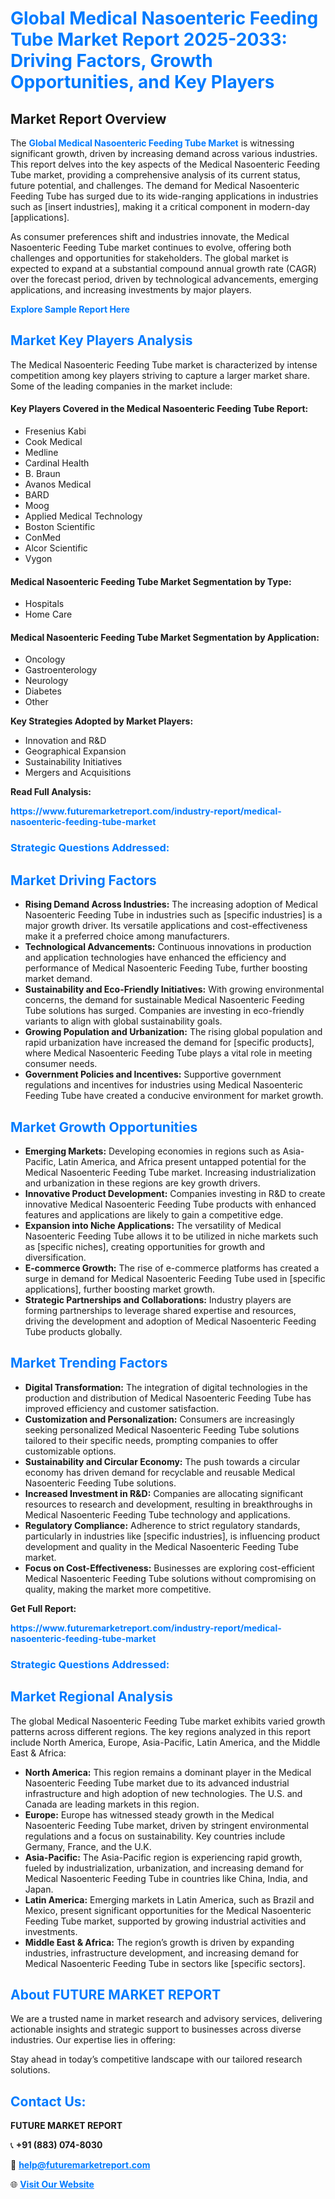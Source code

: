 <h1 style="color: #007BFF;">Global Medical Nasoenteric Feeding Tube Market Report 2025-2033: Driving Factors, Growth Opportunities, and Key Players</h1>

<section id="overview">
<h2>Market Report Overview</h2>
<p>The <a href="https://www.futuremarketreport.com/industry-report/medical-nasoenteric-feeding-tube-market" style="color: #007BFF; text-decoration: none;"><strong>Global Medical Nasoenteric Feeding Tube Market</strong></a> is witnessing significant growth, driven by increasing demand across various industries. This report delves into the key aspects of the Medical Nasoenteric Feeding Tube market, providing a comprehensive analysis of its current status, future potential, and challenges. The demand for Medical Nasoenteric Feeding Tube has surged due to its wide-ranging applications in industries such as [insert industries], making it a critical component in modern-day [applications].</p>
<p>As consumer preferences shift and industries innovate, the Medical Nasoenteric Feeding Tube market continues to evolve, offering both challenges and opportunities for stakeholders. The global market is expected to expand at a substantial compound annual growth rate (CAGR) over the forecast period, driven by technological advancements, emerging applications, and increasing investments by major players.</p>
</section>

<section id="overview">
<p><a href="https://www.futuremarketreport.com/request-sample/reportId=79129" style="color: #007BFF; text-decoration: none;"><strong>Explore Sample Report Here</strong></a></p>
</section>

<section id="key-players">
<h2 style="color: #007BFF;">Market Key Players Analysis</h2>
<p>The Medical Nasoenteric Feeding Tube market is characterized by intense competition among key players striving to capture a larger market share. Some of the leading companies in the market include:</p>
<h4>Key Players Covered in the Medical Nasoenteric Feeding Tube Report:</h4>
<ul><li>Fresenius Kabi</li><li>Cook Medical</li><li>Medline</li><li>Cardinal Health</li><li>B. Braun</li><li>Avanos Medical</li><li>BARD</li><li>Moog</li><li>Applied Medical Technology</li><li>Boston Scientific</li><li>ConMed</li><li>Alcor Scientific</li><li>Vygon</li></ul>
<h4>Medical Nasoenteric Feeding Tube Market Segmentation by Type:</h4>
<ul><li>Hospitals</li><li>Home Care</li></ul>

<h4>Medical Nasoenteric Feeding Tube Market Segmentation by Application:</h4>
<ul><li>Oncology</li><li>Gastroenterology</li><li>Neurology</li><li>Diabetes</li><li>Other</li></ul>
<p><strong>Key Strategies Adopted by Market Players:</strong></p>
<ul>
<li>Innovation and R&D</li>
<li>Geographical Expansion</li>
<li>Sustainability Initiatives</li>
<li>Mergers and Acquisitions</li>
</ul>
</section>

<section>
<p><strong>Read Full Analysis: </strong></p><a href="https://www.futuremarketreport.com/industry-report/medical-nasoenteric-feeding-tube-market" style="color: #007BFF; text-decoration: none;"><strong>https://www.futuremarketreport.com/industry-report/medical-nasoenteric-feeding-tube-market</strong></a>
<h3 style="color: #007BFF;">Strategic Questions Addressed:</h3>
</section>

<section id="driving-factors">
<h2 style="color: #007BFF;">Market Driving Factors</h2>
<ul>
<li><strong>Rising Demand Across Industries:</strong> The increasing adoption of Medical Nasoenteric Feeding Tube in industries such as [specific industries] is a major growth driver. Its versatile applications and cost-effectiveness make it a preferred choice among manufacturers.</li>
<li><strong>Technological Advancements:</strong> Continuous innovations in production and application technologies have enhanced the efficiency and performance of Medical Nasoenteric Feeding Tube, further boosting market demand.</li>
<li><strong>Sustainability and Eco-Friendly Initiatives:</strong> With growing environmental concerns, the demand for sustainable Medical Nasoenteric Feeding Tube solutions has surged. Companies are investing in eco-friendly variants to align with global sustainability goals.</li>
<li><strong>Growing Population and Urbanization:</strong> The rising global population and rapid urbanization have increased the demand for [specific products], where Medical Nasoenteric Feeding Tube plays a vital role in meeting consumer needs.</li>
<li><strong>Government Policies and Incentives:</strong> Supportive government regulations and incentives for industries using Medical Nasoenteric Feeding Tube have created a conducive environment for market growth.</li>
</ul>
</section>

<section id="growth-opportunities">
<h2 style="color: #007BFF;">Market Growth Opportunities</h2>
<ul>
<li><strong>Emerging Markets:</strong> Developing economies in regions such as Asia-Pacific, Latin America, and Africa present untapped potential for the Medical Nasoenteric Feeding Tube market. Increasing industrialization and urbanization in these regions are key growth drivers.</li>
<li><strong>Innovative Product Development:</strong> Companies investing in R&D to create innovative Medical Nasoenteric Feeding Tube products with enhanced features and applications are likely to gain a competitive edge.</li>
<li><strong>Expansion into Niche Applications:</strong> The versatility of Medical Nasoenteric Feeding Tube allows it to be utilized in niche markets such as [specific niches], creating opportunities for growth and diversification.</li>
<li><strong>E-commerce Growth:</strong> The rise of e-commerce platforms has created a surge in demand for Medical Nasoenteric Feeding Tube used in [specific applications], further boosting market growth.</li>
<li><strong>Strategic Partnerships and Collaborations:</strong> Industry players are forming partnerships to leverage shared expertise and resources, driving the development and adoption of Medical Nasoenteric Feeding Tube products globally.</li>
</ul>
</section>

<section id="trending-factors">
<h2 style="color: #007BFF;">Market Trending Factors</h2>
<ul>
<li><strong>Digital Transformation:</strong> The integration of digital technologies in the production and distribution of Medical Nasoenteric Feeding Tube has improved efficiency and customer satisfaction.</li>
<li><strong>Customization and Personalization:</strong> Consumers are increasingly seeking personalized Medical Nasoenteric Feeding Tube solutions tailored to their specific needs, prompting companies to offer customizable options.</li>
<li><strong>Sustainability and Circular Economy:</strong> The push towards a circular economy has driven demand for recyclable and reusable Medical Nasoenteric Feeding Tube solutions.</li>
<li><strong>Increased Investment in R&D:</strong> Companies are allocating significant resources to research and development, resulting in breakthroughs in Medical Nasoenteric Feeding Tube technology and applications.</li>
<li><strong>Regulatory Compliance:</strong> Adherence to strict regulatory standards, particularly in industries like [specific industries], is influencing product development and quality in the Medical Nasoenteric Feeding Tube market.</li>
<li><strong>Focus on Cost-Effectiveness:</strong> Businesses are exploring cost-efficient Medical Nasoenteric Feeding Tube solutions without compromising on quality, making the market more competitive.</li>
</ul>
</section>

<section>
<p><strong>Get Full Report: </strong></p><a href="https://www.futuremarketreport.com/industry-report/medical-nasoenteric-feeding-tube-market" style="color: #007BFF; text-decoration: none;"><strong>https://www.futuremarketreport.com/industry-report/medical-nasoenteric-feeding-tube-market</strong></a>
<h3 style="color: #007BFF;">Strategic Questions Addressed:</h3>
</section>


<section id="regional-analysis">
<h2 style="color: #007BFF;">Market Regional Analysis</h2>
<p>The global Medical Nasoenteric Feeding Tube market exhibits varied growth patterns across different regions. The key regions analyzed in this report include North America, Europe, Asia-Pacific, Latin America, and the Middle East & Africa:</p>
<ul>
<li><strong>North America:</strong> This region remains a dominant player in the Medical Nasoenteric Feeding Tube market due to its advanced industrial infrastructure and high adoption of new technologies. The U.S. and Canada are leading markets in this region.</li>
<li><strong>Europe:</strong> Europe has witnessed steady growth in the Medical Nasoenteric Feeding Tube market, driven by stringent environmental regulations and a focus on sustainability. Key countries include Germany, France, and the U.K.</li>
<li><strong>Asia-Pacific:</strong> The Asia-Pacific region is experiencing rapid growth, fueled by industrialization, urbanization, and increasing demand for Medical Nasoenteric Feeding Tube in countries like China, India, and Japan.</li>
<li><strong>Latin America:</strong> Emerging markets in Latin America, such as Brazil and Mexico, present significant opportunities for the Medical Nasoenteric Feeding Tube market, supported by growing industrial activities and investments.</li>
<li><strong>Middle East & Africa:</strong> The region’s growth is driven by expanding industries, infrastructure development, and increasing demand for Medical Nasoenteric Feeding Tube in sectors like [specific sectors].</li>
</ul>
</section>

<footer>
<h2 style="color: #007BFF;">About FUTURE MARKET REPORT</h2>
<p>We are a trusted name in market research and advisory services, delivering actionable insights and strategic support to businesses across diverse industries. Our expertise lies in offering:</p>

<p>Stay ahead in today’s competitive landscape with our tailored research solutions.</p>

<h2 style="color: #007BFF;">Contact Us:</h2>
<p><strong>FUTURE MARKET REPORT</strong></p>
<p>📞 <strong>+91 (883) 074-8030</strong></p>
<p>📧 <strong><a href="mailto:help@futuremarketreport.com" style="color: #007BFF;">help@futuremarketreport.com</a></strong></p>
<p>🌐 <strong><a href="https://www.futuremarketreport.com/" style="color: #007BFF;">Visit Our Website</a></strong></p>
</footer>